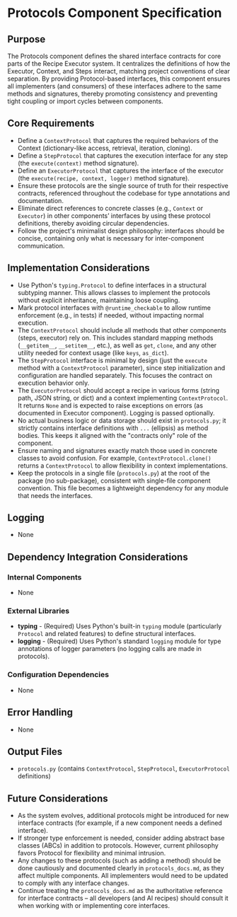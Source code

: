 # Protocols Component Specification

## Purpose

The Protocols component defines the shared interface contracts for core parts of the Recipe Executor system. It centralizes the definitions of how the Executor, Context, and Steps interact, matching project conventions of clear separation. By providing Protocol-based interfaces, this component ensures all implementers (and consumers) of these interfaces adhere to the same methods and signatures, thereby promoting consistency and preventing tight coupling or import cycles between components.

## Core Requirements

- Define a `ContextProtocol` that captures the required behaviors of the Context (dictionary-like access, retrieval, iteration, cloning).
- Define a `StepProtocol` that captures the execution interface for any step (the `execute(context)` method signature).
- Define an `ExecutorProtocol` that captures the interface of the executor (the `execute(recipe, context, logger)` method signature).
- Ensure these protocols are the single source of truth for their respective contracts, referenced throughout the codebase for type annotations and documentation.
- Eliminate direct references to concrete classes (e.g., `Context` or `Executor`) in other components’ interfaces by using these protocol definitions, thereby avoiding circular dependencies.
- Follow the project's minimalist design philosophy: interfaces should be concise, containing only what is necessary for inter-component communication.

## Implementation Considerations

- Use Python's `typing.Protocol` to define interfaces in a structural subtyping manner. This allows classes to implement the protocols without explicit inheritance, maintaining loose coupling.
- Mark protocol interfaces with `@runtime_checkable` to allow runtime enforcement (e.g., in tests) if needed, without impacting normal execution.
- The `ContextProtocol` should include all methods that other components (steps, executor) rely on. This includes standard mapping methods (`__getitem__`, `__setitem__`, etc.), as well as `get`, `clone`, and any other utility needed for context usage (like `keys`, `as_dict`).
- The `StepProtocol` interface is minimal by design (just the `execute` method with a `ContextProtocol` parameter), since step initialization and configuration are handled separately. This focuses the contract on execution behavior only.
- The `ExecutorProtocol` should accept a recipe in various forms (string path, JSON string, or dict) and a context implementing `ContextProtocol`. It returns `None` and is expected to raise exceptions on errors (as documented in Executor component). Logging is passed optionally.
- No actual business logic or data storage should exist in `protocols.py`; it strictly contains interface definitions with `...` (ellipsis) as method bodies. This keeps it aligned with the "contracts only" role of the component.
- Ensure naming and signatures exactly match those used in concrete classes to avoid confusion. For example, `ContextProtocol.clone()` returns a `ContextProtocol` to allow flexibility in context implementations.
- Keep the protocols in a single file (`protocols.py`) at the root of the package (no sub-package), consistent with single-file component convention. This file becomes a lightweight dependency for any module that needs the interfaces.

## Logging

- None

## Dependency Integration Considerations

### Internal Components

- None

### External Libraries

- **typing** - (Required) Uses Python's built-in `typing` module (particularly `Protocol` and related features) to define structural interfaces.
- **logging** - (Required) Uses Python's standard `logging` module for type annotations of logger parameters (no logging calls are made in protocols).

### Configuration Dependencies

- None

## Error Handling

- None

## Output Files

- `protocols.py` (contains `ContextProtocol`, `StepProtocol`, `ExecutorProtocol` definitions)

## Future Considerations

- As the system evolves, additional protocols might be introduced for new interface contracts (for example, if a new component needs a defined interface).
- If stronger type enforcement is needed, consider adding abstract base classes (ABCs) in addition to protocols. However, current philosophy favors Protocol for flexibility and minimal intrusion.
- Any changes to these protocols (such as adding a method) should be done cautiously and documented clearly in `protocols_docs.md`, as they affect multiple components. All implementers would need to be updated to comply with any interface changes.
- Continue treating the `protocols_docs.md` as the authoritative reference for interface contracts – all developers (and AI recipes) should consult it when working with or implementing core interfaces.
